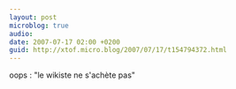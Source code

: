 ```yaml
---
layout: post
microblog: true
audio: 
date: 2007-07-17 02:00 +0200
guid: http://xtof.micro.blog/2007/07/17/t154794372.html
---
```

oops : "le wikiste ne s'achète pas"
